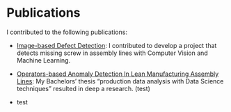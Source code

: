 # Publications
I contributed to the following publications:
- [Image-based Defect Detection](https://ieeexplore.ieee.org/document/9460291): I contributed to develop a project that detects missing screw in assembly lines with Computer Vision and Machine Learning.
- [Operators-based Anomaly Detection In Lean Manufacturing Assembly Lines](https://www.researchgate.net/publication/374470763_Operators-based_Anomaly_Detection_In_Lean_Manufacturing_Assembly_Lines): My Bachelors’ thesis “production data analysis with Data Science techniques” resulted in deep a research. (test)

- test